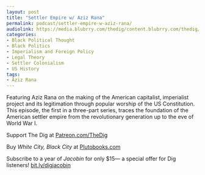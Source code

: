 ```yaml
---
layout: post
title: "Settler Empire w/ Aziz Rana"
permalink: podcast/settler-empire-w-aziz-rana/
audiolink: https://media.blubrry.com/thedig/content.blubrry.com/thedig/The_Dig-EP_483-Rana.mp3
categories:
- Black Political Thought
- Black Politics
- Imperialism and Foreign Policy
- Legal Theory
- Settler Colonialism
- US History
tags:
- Aziz Rana
---
```


Featuring Aziz Rana on the making of the American capitalist, imperialist project and its legitimation through popular worship of the US Constitution. This episode, the first in a three-part series, traces the foundation of the American settler empire from the revolutionary generation up to the eve of World War I.

Support The Dig at [Patreon.com/TheDig](http://Patreon.com/TheDig)

Buy *White City, Black City* at [Plutobooks.com](http://Plutobooks.com)

Subscribe to a year of *Jacobin* for only $15— a special offer for Dig listeners! [bit.ly/digjacobin](http://bit.ly/digjacobin)

